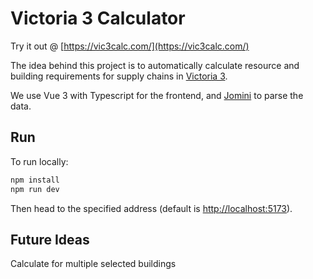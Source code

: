 # Victoria 3 Calculator

Try it out @ [https://vic3calc.com/](https://vic3calc.com/)

The idea behind this project is to automatically calculate resource and building requirements for supply chains in [Victoria 3](https://www.paradoxinteractive.com/games/victoria-3/about).

We use Vue 3 with Typescript for the frontend, and [Jomini](https://github.com/nickbabcock/jomini) to parse the data.

## Run

To run locally:

```bash
npm install
npm run dev
```

Then head to the specified address (default is <http://localhost:5173>).

## Future Ideas

Calculate for multiple selected buildings
